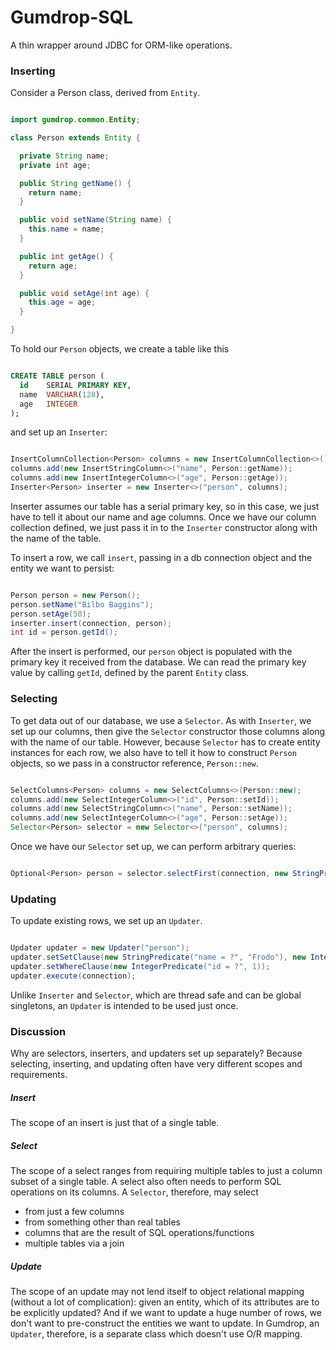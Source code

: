 # Gumdrop-SQL

A thin wrapper around JDBC for ORM-like operations.

### Inserting

Consider a Person class, derived from `Entity`.

```java

import gumdrop.common.Entity;

class Person extends Entity {

  private String name;
  private int age;

  public String getName() {
    return name;
  }

  public void setName(String name) {
    this.name = name;
  }

  public int getAge() {
    return age;
  }

  public void setAge(int age) {
    this.age = age;
  }

}

```

To hold our `Person` objects, we create a table like this

```sql

CREATE TABLE person (
  id    SERIAL PRIMARY KEY,
  name  VARCHAR(128),
  age   INTEGER
);

```

and set up an `Inserter`:

```java

InsertColumnCollection<Person> columns = new InsertColumnCollection<>();
columns.add(new InsertStringColumn<>("name", Person::getName));
columns.add(new InsertIntegerColumn<>("age", Person::getAge));
Inserter<Person> inserter = new Inserter<>("person", columns);

```

Inserter assumes our table has a serial primary key, so in this case, we just have to tell it about our name and age
columns. Once we have our column collection defined, we just pass it in to the `Inserter` constructor along with the
name of the table.

To insert a row, we call `insert`, passing in a db connection object and the entity we want to persist:

```java

Person person = new Person();
person.setName("Bilbo Baggins");
person.setAge(50);
inserter.insert(connection, person);
int id = person.getId();

```

After the insert is performed, our `person` object is populated with the primary key it received from the database. We can
read the primary key value by calling `getId`, defined by the parent `Entity` class.

### Selecting

To get data out of our database, we use a `Selector`. As with `Inserter`, we set up our columns, then give the
`Selector` constructor those columns along with the name of our table. However, because `Selector` has to create entity
instances for each row, we also have to tell it how to construct `Person` objects, so we pass in a constructor
reference, `Person::new`.

```java

SelectColumns<Person> columns = new SelectColumns<>(Person::new);
columns.add(new SelectIntegerColumn<>("id", Person::setId));
columns.add(new SelectStringColumn<>("name", Person::setName));
columns.add(new SelectIntegerColumn<>("age", Person::setAge));
Selector<Person> selector = new Selector<>("person", columns);

```

Once we have our `Selector` set up, we can perform arbitrary queries:

```java

Optional<Person> person = selector.selectFirst(connection, new StringPredicate("name = ?", "Bilbo Baggins"));

```

### Updating

To update existing rows, we set up an `Updater`.

```java

Updater updater = new Updater("person");
updater.setSetClause(new StringPredicate("name = ?", "Frodo"), new IntegerPredicate("age = ?", 25));
updater.setWhereClause(new IntegerPredicate("id = ?", 1));
updater.execute(connection);

```

Unlike `Inserter` and `Selector`, which are thread safe and can be global singletons, an `Updater` is intended to be
used just once.

### Discussion

Why are selectors, inserters, and updaters set up separately? Because selecting, inserting, and updating often have
very different scopes and requirements.

##### Insert

The scope of an insert is just that of a single table.

##### Select

The scope of a select ranges from requiring multiple tables to just a column subset of a single table. A select also
often needs to perform SQL operations on its columns. A `Selector`, therefore, may select
* from just a few columns
* from something other than real tables
* columns that are the result of SQL operations/functions
* multiple tables via a join

##### Update

The scope of an update may not lend itself to object relational mapping (without a lot of complication): given an
entity, which of its attributes are to be explicitly updated? And if we want to update a huge number of rows, we don't
want to pre-construct the entities we want to update. In Gumdrop, an `Updater`, therefore, is a separate class which
doesn't use O/R mapping.
